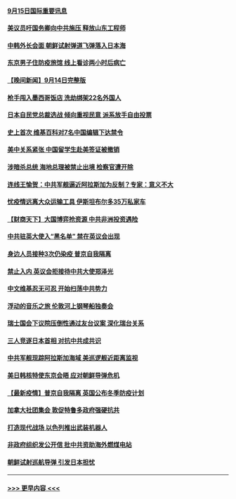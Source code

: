 #### [9月15日国际重要讯息](../pages/prog202/a103216875.md?t=09151801) 
#### [美议员吁国务卿向中共施压 释放山东工程师](../pages/prog202/a103216794.md?t=09151801) 
#### [中韩外长会面 朝鲜试射弹道飞弹落入日本海](../pages/prog202/a103216720.md?t=09151801) 
#### [东京男子住防疫旅馆 线上看诊两小时后病亡](../pages/prog202/a103216698.md?t=09151801) 
#### [【晚间新闻】9月14日完整版](../pages/prog202/a103216588.md?t=09151801) 
#### [枪手闯入墨西哥饭店 洗劫绑架22名外国人](../pages/prog202/a103216656.md?t=09151801) 
#### [日本自民党总裁选战 倾向重视民意 派系放手自由投票](../pages/prog202/a103216616.md?t=09151801) 
#### [史上首次 维基百科对7名中国编辑下达禁令](../pages/prog202/a103216606.md?t=09151801) 
#### [美中关系紧张 中国留学生赴美签证被撤销](../pages/prog202/a103216567.md?t=09151801) 
#### [涉暗杀总统 海地总理被禁止出境 检察官遭开除](../pages/prog202/a103216556.md?t=09151801) 
#### [连线王愉贺：中共军舰逼近阿拉斯加为反制？专家：意义不大](../pages/prog202/a103216460.md?t=09151801) 
#### [忧疫情远离大众运输工具 伊斯坦布尔多35万私家车](../pages/prog202/a103216529.md?t=09151801) 
#### [【财商天下】大国博弈抢资源 中共非洲投资遇险](../pages/prog202/a103216492.md?t=09151801) 
#### [中共驻英大使入“黑名单” 禁在英议会出现](../pages/prog202/a103216250.md?t=09151801) 
#### [身边人员接种3次仍染疫 普京自我隔离](../pages/prog202/a103216353.md?t=09151801) 
#### [禁止入内 英议会拒接待中共大使郑泽光](../pages/prog202/a103216387.md?t=09151801) 
#### [中文维基忍无可忍 开始扫荡中共势力](../pages/prog202/a103216305.md?t=09151801) 
#### [浮动的音乐之旅 伦敦河上钢琴船独奏会](../pages/prog202/a103216287.md?t=09151801) 
#### [瑞士国会下议院压倒性通过友台议案 深化瑞台关系](../pages/prog202/a103216258.md?t=09151801) 
#### [三人竞逐日本首相 对抗中共成共识](../pages/prog202/a103216251.md?t=09151801) 
#### [中共军舰现踪阿拉斯加海域 美巡逻舰近距离监视](../pages/prog202/a103216106.md?t=09151801) 
#### [美日韩核特使东京会晤 应对朝鲜导弹危机](../pages/prog202/a103216186.md?t=09151801) 
#### [【最新疫情】普京自我隔离 英国公布冬季防疫计划](../pages/prog202/a103216153.md?t=09151801) 
#### [加拿大社团集会 敦促特鲁多政府强硬抗共](../pages/prog202/a103216113.md?t=09151801) 
#### [打造现代战场 以色列推出武装机器人](../pages/prog202/a103216076.md?t=09151801) 
#### [非政府组织发公开信 批中共资助海外燃煤电站](../pages/prog202/a103216081.md?t=09151801) 
#### [朝鲜试射巡航导弹 引发日本担忧](../pages/prog202/a103216084.md?t=09151801) 

----
#### [ >>> 更早内容 <<< ](../indexes/prog202-earlier.md)
